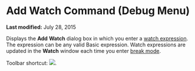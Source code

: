 
# Add Watch Command (Debug Menu)

 **Last modified:** July 28, 2015

Displays the  **Add** **Watch** dialog box in which you enter a [watch expression](b8bdf64f-5920-1ae9-16d0-b26d09524a30.md). The expression can be any valid Basic expression. Watch expressions are updated in the  **Watch** window each time you enter [break mode](b8bdf64f-5920-1ae9-16d0-b26d09524a30.md).

Toolbar shortcut: 
![](../images/tbr_addw_ZA01201668.gif).

